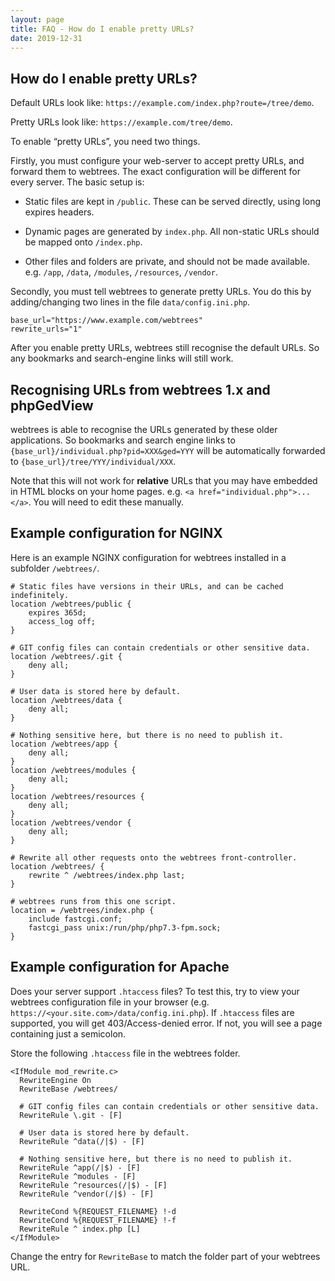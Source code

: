 ```yaml
---
layout: page
title: FAQ - How do I enable pretty URLs?
date: 2019-12-31
---
```


## How do I enable pretty URLs?

Default URLs look like: `https://example.com/index.php?route=/tree/demo`.

Pretty URLs look like: `https://example.com/tree/demo`.

To enable “pretty URLs”, you need two things.

Firstly, you must configure your web-server to accept pretty URLs,
and forward them to webtrees.  The exact configuration will be
different for every server.  The basic setup is:

* Static files are kept in `/public`.
These can be served directly, using long expires headers.

* Dynamic pages are generated by `index.php`.
All non-static URLs should be mapped onto `/index.php`.

* Other files and folders are private, and should not be made
available.
e.g. `/app`, `/data`, `/modules`, `/resources`, `/vendor`.

Secondly, you must tell webtrees to generate pretty URLs.
You do this by adding/changing two lines in the file `data/config.ini.php`.

```
base_url="https://www.example.com/webtrees"
rewrite_urls="1"
```

After you enable pretty URLs, webtrees still recognise the default URLs.
So any bookmarks and search-engine links will still work.

## Recognising URLs from webtrees 1.x and phpGedView

webtrees is able to recognise the URLs generated by these older applications.
So bookmarks and search engine links to `{base_url}/individual.php?pid=XXX&ged=YYY`
will be automatically forwarded to `{base_url}/tree/YYY/individual/XXX`.

Note that this will not work for **relative** URLs that you may have embedded
in HTML blocks on your home pages.  e.g. `<a href="individual.php">...</a>`.
You will need to edit these manually.

## Example configuration for NGINX ##

Here is an example NGINX configuration for webtrees installed in a subfolder `/webtrees/`.

```
# Static files have versions in their URLs, and can be cached indefinitely.
location /webtrees/public {
    expires 365d;
    access_log off;
}

# GIT config files can contain credentials or other sensitive data.
location /webtrees/.git {
    deny all;
}

# User data is stored here by default.
location /webtrees/data {
    deny all;
}

# Nothing sensitive here, but there is no need to publish it.
location /webtrees/app {
    deny all;
}
location /webtrees/modules {
    deny all;
}
location /webtrees/resources {
    deny all;
}
location /webtrees/vendor {
    deny all;
}

# Rewrite all other requests onto the webtrees front-controller.
location /webtrees/ {
    rewrite ^ /webtrees/index.php last;
}

# webtrees runs from this one script.
location = /webtrees/index.php {
    include fastcgi.conf;
    fastcgi_pass unix:/run/php/php7.3-fpm.sock;
}
```

## Example configuration for Apache ##

Does your server support `.htaccess` files?  To test this, try to view
your webtrees configuration file in your browser (e.g. `https://<your.site.com>/data/config.ini.php`).  If `.htaccess`
files are supported, you will get 403/Access-denied error.  If not, you
will see a page containing just a semicolon.

Store the following `.htaccess` file in the webtrees folder.

```
<IfModule mod_rewrite.c>
  RewriteEngine On
  RewriteBase /webtrees/
  
  # GIT config files can contain credentials or other sensitive data.
  RewriteRule \.git - [F]

  # User data is stored here by default.
  RewriteRule ^data(/|$) - [F]

  # Nothing sensitive here, but there is no need to publish it.
  RewriteRule ^app(/|$) - [F]
  RewriteRule ^modules - [F]
  RewriteRule ^resources(/|$) - [F]
  RewriteRule ^vendor(/|$) - [F]

  RewriteCond %{REQUEST_FILENAME} !-d
  RewriteCond %{REQUEST_FILENAME} !-f
  RewriteRule ^ index.php [L]
</IfModule>
```

Change the entry for `RewriteBase` to match the folder part of your
webtrees URL.
